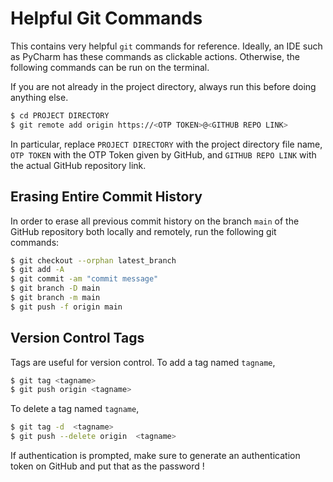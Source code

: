 # Helpful Git Commands

This contains very helpful `git` commands for reference. Ideally, an IDE such as PyCharm has these commands as clickable actions.
Otherwise, the following commands can be run on the terminal.

If you are not already in the project directory, always run this before doing anything else.
```bash
$ cd PROJECT DIRECTORY
$ git remote add origin https://<OTP TOKEN>@<GITHUB REPO LINK>
```
In particular, replace `PROJECT DIRECTORY` with the project directory file name,  `OTP TOKEN` with the OTP Token given by GitHub, and `GITHUB REPO LINK` with the actual GitHub repository link.

## Erasing Entire Commit History
In order to erase all previous commit history on the branch `main` of the GitHub repository both locally and remotely, run the following git commands:
```bash
$ git checkout --orphan latest_branch
$ git add -A
$ git commit -am "commit message"
$ git branch -D main
$ git branch -m main
$ git push -f origin main
```

## Version Control Tags
Tags are useful for version control. To add a tag named `tagname`,
```bash
$ git tag <tagname>
$ git push origin <tagname>
```

To delete a tag named `tagname`,
```bash
$ git tag -d  <tagname>
$ git push --delete origin  <tagname>
```

If authentication is prompted, make sure to generate an authentication token on GitHub and put that as the password !